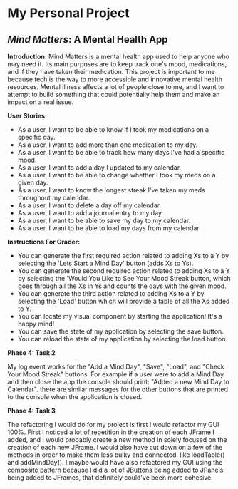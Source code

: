 # My Personal Project

## *Mind Matters*: A Mental Health App

**Introduction:**
Mind Matters is a mental health app used to help anyone who may need it.
Its main purposes are to keep track one's mood, medications, and if they have taken their medication. 
This project is important to me because tech is the way to more accessible and innovative mental health resources. 
Mental illness affects a lot of people close to me, and I want to attempt to build something that could potentially 
help them and make an impact on a real issue.


**User Stories:**
- As a user, I want to be able to know if I took my medications on a specific day.
- As a user, I want to add more than one medication to my day.
- As a user, I want to be able to track how many days I've had a specific mood.
- As a user, I want to add a day I updated to my calendar.
- As a user, I want to be able to change whether I took my meds on a given day.
- As a user, I want to know the longest streak I've taken my meds throughout my calendar.
- As a user, I want to delete a day off my calendar.
- As a user, I want to add a journal entry to my day.
- As a user, I want to be able to save my day to my calendar.
- As a user, I want to be able to load my days from my calendar.


**Instructions For Grader:**

- You can generate the first required action related to adding Xs to a Y by selecting the 'Lets Start a Mind Day' 
button (adds Xs to Ys).
- You can generate the second required action related to adding Xs to a Y by selecting the 'Would You Like to See Your
Mood Streak button, which goes through all the Xs in Ys and counts the days with the given mood.
- You can generate the third action related to adding Xs to a Y by selecting the 'Load' button which will provide a 
table of all the Xs added to Y.
- You can locate my visual component by starting the application! It's a happy mind!
- You can save the state of my application by selecting the save button.
- You can reload the state of my application by selecting the load button.


**Phase 4: Task 2**

My log event works for the "Add a Mind Day", "Save", "Load", and "Check Your Mood Streak" buttons. For example if a user
were to add a Mind Day and then close the app the console should print: "Added a new Mind Day to Calendar". there are 
similar messages for the other buttons that are printed to the console when the application is closed.


**Phase 4: Task 3**

The refactoring I would do for my project is first I would refactor my GUI 100%. First I noticed a lot of repetition
in the creation of each JFrame I added, and I would probably create a new method in solely focused on the creation of
each new JFrame. I would also have cut down on a few of the methods in order to make them less bulky and connected, like 
loadTable() and addMindDay(). I maybe would have also refactored my GUI using the composite pattern because I did a lot 
of JButtons being added to JPanels being added to JFrames, that definitely could've been more cohesive. 